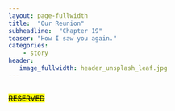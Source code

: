 ```yaml
---
layout: page-fullwidth
title:  "Our Reunion"
subheadline:  "Chapter 19"
teaser: "How I saw you again."
categories:
    - story
header:
   image_fullwidth: header_unsplash_leaf.jpg
---
```


<!--more-->

<div class="row">
    <div class="medium-4 columns t30">
    <p><s><mark>RESERVED</mark></s></p>
    </div><!-- /.medium-4.columns -->
</div>
